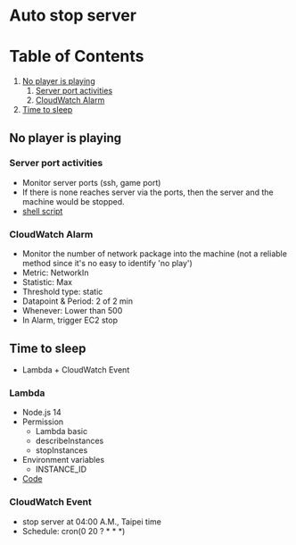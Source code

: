 # Auto stop server

# Table of Contents
1. [No player is playing](#no-player-is-playing)
   1. [Server port activities](#server-port-activities)
   2. [CloudWatch Alarm](#cloudwatch-alarm)
3. [Time to sleep](#time-to-sleep)

## No player is playing

### Server port activities
* Monitor server ports (ssh, game port)
* If there is none reaches server via the ports, then the server and the machine would be stopped.
* [shell script](https://github.com/MOHOAzure/On-Demand-Minecraft-Sever/blob/main/Auto%20stop%20server/shutdown.sh)

### CloudWatch Alarm
* Monitor the number of network package into the machine (not a reliable method since it's no easy to identify 'no play')
* Metric: NetworkIn
* Statistic: Max
* Threshold type: static
* Datapoint & Period: 2 of 2 min
* Whenever: Lower than 500
* In Alarm, trigger EC2 stop

## Time to sleep
* Lambda + CloudWatch Event

### Lambda
* Node.js 14
* Permission
  * Lambda basic
  * describeInstances
  * stopInstances
* Environment variables
  * INSTANCE_ID
* [Code](https://github.com/MOHOAzure/On-Demand-Minecraft-Sever/blob/main/Auto%20stop%20server/stop_ec2.js)

### CloudWatch Event
* stop server at 04:00 A.M., Taipei time
* Schedule: cron(0 20 ? * * *)
